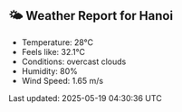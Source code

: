 <!-- WEATHER-START -->
## 🌤 Weather Report for Hanoi

- Temperature: 28°C
- Feels like: 32.1°C
- Conditions: overcast clouds
- Humidity: 80%
- Wind Speed: 1.65 m/s

Last updated: 2025-05-19 04:30:36 UTC
<!-- WEATHER-END -->
